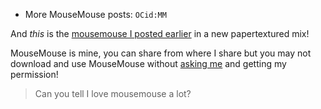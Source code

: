 - More MouseMouse posts: <code class="taggo">OCid:MM</code>

<hl-img preview="/assets/img/media/art/MM2_Textured.png" alt="MouseMouse!" highlight="/assets/img/media/art/MM2_Textured.jpg" style="max-width: 550px"></hl-img>

And _this_ is the [mousemouse I posted earlier](/p/posts/art/mousemouse-3.2) in a new papertextured mix!

<span class="notion">MouseMouse is mine, you can share from where I share but you may not download and use MouseMouse without [asking me](mailto:mar@strawmelonjuice.com) and getting my permission!</span>

> Can you tell I love mousemouse a lot?
